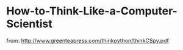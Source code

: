 # How-to-Think-Like-a-Computer-Scientist
  
  from: http://www.greenteapress.com/thinkpython/thinkCSpy.pdf
